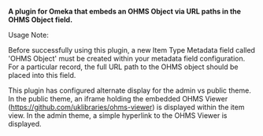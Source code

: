 <b>A plugin for Omeka that embeds an OHMS Object via URL paths in the OHMS Object field.</b>

Usage Note:

Before successfully using this plugin, a new Item Type Metadata field called 'OHMS Object' must be created within your metadata field configuration.  For a particular record, the full URL path to the OHMS object should be placed into this field.  

This plugin has configured alternate display for the admin vs public theme.  In the public theme, an iframe holding the embedded OHMS Viewer (https://github.com/uklibraries/ohms-viewer) is displayed within the item view.  In the admin theme, a simple hyperlink to the OHMS Viewer is displayed.
